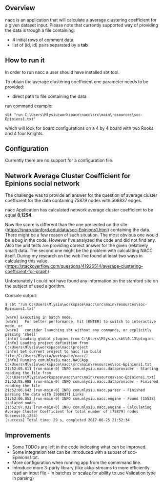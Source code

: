 ## Overview
nacc is an application that will calculate a average clustering coefficient for a given dataset input. Please note that currently supported way of providing the data is trough a file containing:

* 4 initial rows of comment data
* list of (id, id) pairs separated by a **tab**

## How to run it

In order to run nacc a user should have installed sbt tool.

To obtain the average clustering coefficient one parameter needs to be provided:

* direct path to file containing the data

run command example:

 ```
 sbt "run C:\Users\Mlysiu\workspace\nacc\src\main\resources\soc-Epinions1.txt"
 ```

which will look for board configurations on a 4 by 4 board with two Rooks and 4 four Knights.

## Configuration
Currently there are no support for a configuration file.

## Network Average Cluster Coefficient for Epinions social network

The challenge was to provide an answer for the question of average cluster coefficient for the data containing 75879 nodes with 508837 edges.

nacc Application has calculated network average cluster coefficient to be equal **0,1254**.

Now the score is different than the one presented on the site (https://snap.stanford.edu/data/soc-Epinions1.html) containing the data. There might be a few reason of such situation.
The most obvious one would be a bug in the code. However I've analyzed the code and did not find any. Also the unit tests are providing correct answer for the given (relatively small) data.
The second one might be the problem with calculating NACC itself. During my research on the web I've found at least two ways in calculating this value. (https://stackoverflow.com/questions/41926514/average-clustering-coefficient-for-graph)

Unfortunately I could not have found any information on the stanford site on the subject of used algorithm.

Console output:
```
$ sbt "run C:\Users\Mlysiu\workspace\nacc\src\main\resources\soc-Epinions1.txt"

[warn] Executing in batch mode.
[warn]   For better performance, hit [ENTER] to switch to interactive mode, or
[warn]   consider launching sbt without any commands, or explicitly passing 'shell'
[info] Loading global plugins from C:\Users\Mlysiu\.sbt\0.13\plugins
[info] Loading project definition from C:\Users\Mlysiu\workspace\nacc\project
[info] Set current project to nacc (in build file:/C:/Users/Mlysiu/workspace/nacc/)
[info] Running com.mlysiu.nacc.NACCApp C:\Users\Mlysiu\workspace\nacc\src\main\resources\soc-Epinions1.txt
21:52:05.811 [run-main-0] INFO com.mlysiu.nacc.dataprovider - Starting reading the file from [C:\Users\Mlysiu\workspace\nacc\src\main\resources\soc-Epinions1.txt]
21:52:05.908 [run-main-0] INFO com.mlysiu.nacc.dataprovider - Finished reading the file
21:52:06.643 [run-main-0] INFO com.mlysiu.nacc.parser - Finished parsing the data with [508837] Links
21:52:06.853 [run-main-0] INFO com.mlysiu.nacc.engine - Found [15538] isolated nodes
21:52:07.031 [run-main-0] INFO com.mlysiu.nacc.engine - Calculating Average Cluster Coefficient for total number of [75879] nodes
Success(0,1254)
[success] Total time: 29 s, completed 2017-06-25 21:52:34
```

## Improvements
* Some TODOs are left in the code indicating what can be improved.
* Some integration test can be introduced with a subset of soc-Epinions1.txt.
* More configuration when running app from the commmand line.
* Introduce more 3-party library (like akka-streams to more efficiently read an input file - in batches or scalaz for ability to use Validation type in parsing)

